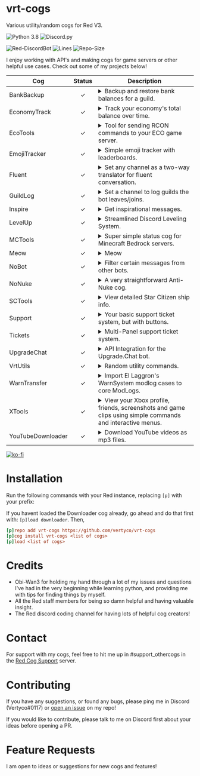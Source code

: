 # vrt-cogs

Various utility/random cogs for Red V3.

![Python 3.8](https://img.shields.io/badge/python-v3.8-blue?style=for-the-badge)
![Discord.py](https://img.shields.io/badge/discord-py-blue?style=for-the-badge)

![Red-DiscordBot](https://img.shields.io/badge/Red%20DiscordBot-V3-red.svg)
![Lines](https://img.shields.io/tokei/lines/github/vertyco/vrt-cogs)
![Repo-Size](https://img.shields.io/github/repo-size/vertyco/vrt-cogs)

I enjoy working with API's and making cogs for game servers or other helpful use cases. Check out some of my projects
below!

| Cog               | Status | Description                                                                                                                                                                                                                                                                                                                                                                                                         |
|-------------------|:------:|---------------------------------------------------------------------------------------------------------------------------------------------------------------------------------------------------------------------------------------------------------------------------------------------------------------------------------------------------------------------------------------------------------------------|
| BankBackup        |   ✓    | <details><summary>Backup and restore bank balances for a guild.</summary> If local economy is enabled, you can make a backup of the balances of everyone in your guild, and restore them on another bot easily.</details>                                                                                                                                                                                           |
| EconomyTrack      |   ✓    | <details><summary>Track your economy's total balance over time.</summary> Visualize the total market cap of your Red economy. Note: Having bank set to local on a public bot will cause much heavier I/O load than using a global bank.</details>                                                                                                                                                                   |
| EcoTools          |   ✓    | <details><summary>Tool for sending RCON commands to your ECO game server.</summary> Add your servers and send RCON commands through discord.</details>                                                                                                                                                                                                                                                              |
| EmojiTracker      |   ✓    | <details><summary>Simple emoji tracker with leaderboards.</summary> Track reactions in your server and get leaderboards for emojis that are most used, or users that have reacted the most.</details>                                                                                                                                                                                                               |
| Fluent            |   ✓    | <details><summary>Set any channel as a two-way translator for fluent conversation.</summary> Set a channel and both languages, if a message is in language 1 it gets converted to language 2 and vice versa using googles free api.</details>                                                                                                                                                                       |
| GuildLog          |   ✓    | <details><summary>Set a channel to log guilds the bot leaves/joins.</summary> Configure a join/leave message of your choice and whether you want to use embeds or not, the bot will log when it joins or leaves a guild. All guilds can use this cog to see what servers the bot is joining(Guild Name/Bot Name/Total Servers)</details>                                                                            |
| Inspire           |   ✓    | <details><summary>Get inspirational messages.</summary> Super simple cog that replies to certain sad words with positive encouragements, and responds to the [p]inspire command with an inspirational quote using zenquotes.io API. Note: this cog was my very first project just to get the feel for Red so it's not very big and there aren't any plans of expanding it at the moment.</details>                  |
| LevelUp           |   ✓    | <details><summary>Streamlined Discord Leveling System.</summary> A simple yet full-featured leveling system with prestige features, customizable backgrounds, toggleable embed/image profiles, and extensive voice tracking options.</details>                                                                                                                                                                      |
| MCTools           |   ✓    | <details><summary>Super simple status cog for Minecraft Bedrock servers.</summary> Displays a status embed showing server version and player count. Only for **Bedrock** dedicated servers since there is already one that supports Java.</details>                                                                                                                                                                 |                                                                                      |
| Meow              |   ✓    | <details><summary>Meow</summary> Replaces the word "now" with "meow" in someone's latest message, if word doesnt exist in the most recent 2 messages, it sends a random cat unicode emoji. Yall have a good day meow.</details>                                                                                                                                                                                     |
| NoBot             |   ✓    | <details><summary>Filter certain messages from other bots.</summary> (ONLY checks messages from other bots), Add a bot to be filtered and a key phrase to check for. When that bot sends a message containing that phrase the message will be auto-deleted.</details>                                                                                                                                               |
| NoNuke            |   ✓    | <details><summary>A very straightforward Anti-Nuke cog.</summary> Set a cooldown and overload count(X events in X seconds), if any user with perms exceeds them, you can set an action to be taken and logged. Events include Kicks/Bans, Channel Creation/Edit/Deletion, Role Creation/Edit/Deletion. Events are not counted separately so any action taken in any order applies to the cooldown bucket.</details> |
| SCTools           |   ✓    | <details><summary>View detailed Star Citizen ship info.</summary> Right now there is only one command (scships) that displays detailed info for ships in SC, you can use "[p]scships shipname" to search for a specific ship.</details>                                                                                                                                                                             |
| Support           |   ✓    | <details><summary>Your basic support ticket system, but with buttons.</summary> Configure a ticket category and support message for the button to be added to, includes ticket log feature and optional transcripts.</details>                                                                                                                                                                                      |
| Tickets           |   ✓    | <details><summary>Multi-Panel support ticket system.</summary> This is the dpy2 continuation of the Support cog, with Multi-Panel ticketing systems and translation support.</details>                                                                                                                                                                                                                              |
| UpgradeChat       |   ✓    | <details><summary>API Integration for the Upgrade.Chat bot.</summary> Allows you to add your api key and products to the bot and set a dollar to credit conversion ratio. When a user makes a purchase, they can claim it in your Discord to recieve economy credits.</details>                                                                                                                                     |
| VrtUtils          |   ✓    | <details><summary>Random utility commands.</summary> Small collection of commands used for my personal bot.</details>                                                                                                                                                                                                                                                                                               |
| WarnTransfer      |   ✓    | <details><summary>Import El Laggron's WarnSystem modlog cases to core ModLogs.</summary> This cog has one command, which simply imports all WarnSystem cases to core modlogs. Only the owner can run it and it imports the data globally for all guilds the bot is in.</details>                                                                                                                                    |
| XTools            |   ✓    | <details><summary>View your Xbox profile, friends, screenshots and game clips using simple commands and interactive menus.</summary> Various tools for Xbox using Microsoft's XSAPI. (You will need to register a Microsoft Azure application to use this cog. Type "[p]apiset help" after install for more info)</details>                                                                                         |
| YouTubeDownloader |   ✓    | <details><summary>Download YouTube videos as mp3 files.</summary> Allows you to download entire playlists, all videos from a channel, or individual videos as mp3 files. You can either download them locally or have them sent directly to discord. **WARNING** Downloading YouTube videos via 3rd party methods is against their ToS and I am not responsible if you get your bots ip suspended.</details>        |

[![ko-fi](https://ko-fi.com/img/githubbutton_sm.svg)](https://ko-fi.com/vertyco)

# Installation

Run the following commands with your Red instance, replacing `[p]` with your prefix:

If you havent loaded the Downloader cog already, go ahead and do that first with: `[p]load downloader`. Then,

```ini
[p]repo add vrt-cogs https://github.com/vertyco/vrt-cogs
[p]cog install vrt-cogs <list of cogs>
[p]load <list of cogs>
```

# Credits

- Obi-Wan3 for holding my hand through a lot of my issues and questions I've had in the very beginning while learning
  python, and providing me with tips for finding things by myself.
- All the Red staff members for being so damn helpful and having valuable insight.
- The Red discord coding channel for having lots of helpful cog creators!

# Contact

For support with my cogs, feel free to hit me up in #support_othercogs in
the [Red Cog Support](https://discord.gg/GET4DVk) server.

# Contributing

If you have any suggestions, or found any bugs, please ping me in Discord (Vertyco#0117)
or [open an issue](https://github.com/vertyco/vrt-cogs/issues) on my repo!

If you would like to contribute, please talk to me on Discord first about your ideas before opening a PR.

# Feature Requests

I am open to ideas or suggestions for new cogs and features!
